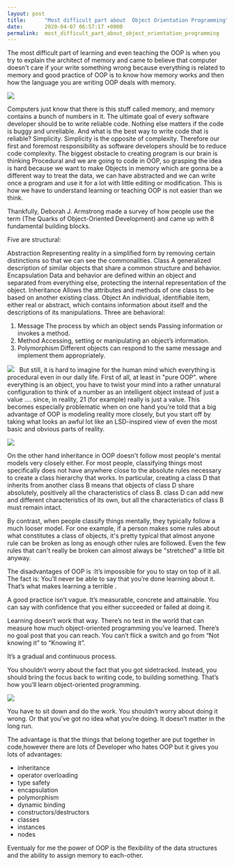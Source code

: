 ```yaml
---
layout: post
title:      "Most difficult part about  Object Orientation Programming"
date:       2020-04-07 06:57:17 +0000
permalink:  most_difficult_part_about_object_orientation_programming
---
```


The most difficult part of learning and even teaching the OOP is when you try to explain the architect of memory and came to believe that computer doesn't care if your write something wrong because everything is related to memory and good practice of OOP is to know how memory works and then how the language you are writing OOP deals with memory. 

![](https://media.geeksforgeeks.org/wp-content/cdn-uploads/20190717114649/Object-Oriented-Programming-Concepts.jpghttp://)
 
Computers just know that there is this stuff called memory, and memory contains a bunch of numbers in it.
The ultimate goal of every software developer should be to write reliable code. Nothing else matters if the code is buggy and unreliable. And what is the best way to write code that is reliable? Simplicity. Simplicity is the opposite of complexity. Therefore our first and foremost responsibility as software developers should be to reduce code complexity.
The biggest obstacle to creating program is our brain is thinking Procedural and we are going to code in OOP, so grasping the idea is hard because we want to make Objects in memory which are gonna be a different way to treat the data, we can have abstracted and we can write once a program and use it for a lot with little editing or modification. This is how we have to understand learning or teaching OOP is not easier than we think. 

Thankfully, Deborah J. Armstrong made a survey of how people use the term (The Quarks of Object-Oriented Development) and came up with 8 fundamental building blocks.

Five are structural:

Abstraction Representing reality in a simplified form by removing certain distinctions so that we can see the commonalities.
Class A generalized description of similar objects that share a common structure and behavior.
Encapsulation Data and behavior are defined within an object and separated from everything else, protecting the internal representation of the object.
Inheritance Allows the attributes and methods of one class to be based on another existing class.
Object An individual, identifiable item, either real or abstract, which contains information about itself and the descriptions of its manipulations.
Three are behavioral:

1. Message The process by which an object sends Passing information or invokes a method.
2. Method Accessing, setting or manipulating an object’s information.
3. Polymorphism Different objects can respond to the same message and implement them appropriately.

![](https://i.ytimg.com/vi/NUl8lcbeN2Y/maxresdefault.jpg)
 
But still, it is hard to imagine for the human mind which everything is procedural even in our daily life. First of all, at least in "pure OOP". where everything is an object, you have to twist your mind into a rather unnatural configuration to think of a number as an intelligent object instead of just a value .... since, in reality, 21 (for example) really is just a value. This becomes especially problematic when on one hand you're told that a big advantage of OOP is modeling reality more closely, but you start off by taking what looks an awful lot like an LSD-inspired view of even the most basic and obvious parts of reality.
 
 ![](https://beginnersbook.com/wp-content/uploads/2013/04/OOPs-Concepts-Message-Passing.jpg)
 
On the other hand inheritance in OOP doesn't follow most people's mental models very closely either. For most people, classifying things most specifically does not have anywhere close to the absolute rules necessary to create a class hierarchy that works. In particular, creating a class D that inherits from another class B means that objects of class D share absolutely, positively all the characteristics of class B. class D can add new and different characteristics of its own, but all the characteristics of class B must remain intact.

By contrast, when people classify things mentally, they typically follow a much looser model. For one example, if a person makes some rules about what constitutes a class of objects, it's pretty typical that almost anyone rule can be broken as long as enough other rules are followed. Even the few rules that can't really be broken can almost always be "stretched" a little bit anyway.   
                   
 The disadvantages of OOP is :It’s impossible for you to stay on top of it all. The fact is: You’ll never be able to say that you’re done learning about it. That’s what makes learning a terrible .

A good practice isn’t vague. It’s measurable, concrete and attainable. You can say with confidence that you either succeeded or failed at doing it.

Learning doesn’t work that way. There’s no test in the world that can measure how much object-oriented programming you’ve learned. There’s no goal post that you can reach. You can’t flick a switch and go from “Not knowing it” to “Knowing it”.

It’s a gradual and continuous process.

You shouldn’t worry about the fact that you got sidetracked. Instead, you should bring the focus back to writing code, to building something. That’s how you’ll learn object-oriented programming.

![](https://files.realpython.com/media/Object-Oriented-Programming-OOP-in-Python-3_Watermarked.0d29780806d5.jpg)

You have to sit down and do the work. You shouldn’t worry about doing it wrong. Or that you’ve got no idea what you’re doing. It doesn’t matter in the long run.

The advantage is that the things that belong together are put together in code,however there are lots of Developer who hates OOP but it gives you lots of advantages: 

* inheritance
* operator overloading
* type safety
* encapsulation
* polymorphism
* dynamic binding
* constructors/destructors
* classes
* instances
* nodes

Eventualy for me the power of OOP is the flexibility of the data structures and the ability to assign memory to each-other.


